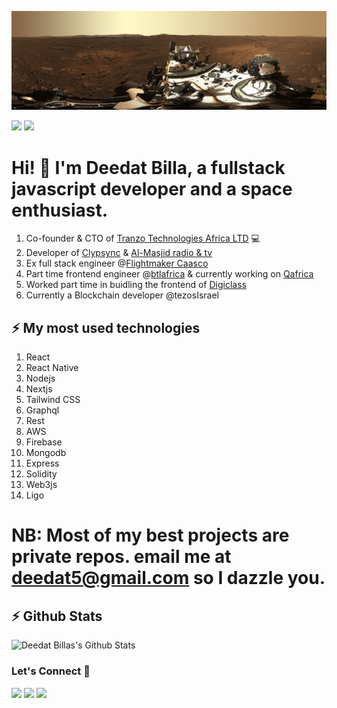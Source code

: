 ![Repository Banner](mars.jpg)

[![](https://komarev.com/ghpvc/?username=deedatbilla&color=blue&label=Profile%20Views)](https://github.com/markoDenic/deedatbilla)
[![](https://img.shields.io/github/followers/deedatbilla?label=GitHub%20Followers)](https://github.com/deedatbilla)

# Hi! 👋 I'm Deedat Billa, a fullstack javascript developer and a space enthusiast.
1. Co-founder & CTO of [Tranzo Technologies Africa LTD](https://tranzopay.com) 💻
2. Developer of [Clypsync](https://priceless-kilby-80e931.netlify.app/) & [Al-Masjid radio & tv](https://play.google.com/store/apps/details?id=com.foreverislamfoundation.app)
3. Ex full stack engineer @[Flightmaker Caasco](https://caasco.io)
4. Part time frontend engineer @[btlafrica](https://btlafrica.com) & currently working on [Qafrica](https://qafrica.plus)
5. Worked part time in buidling the frontend of [Digiclass](https://kelemm-digiclass.herokuapp.com/)
6. Currently a Blockchain developer @tezosIsrael
## ⚡ My most used technologies
1. React
2. React Native
3. Nodejs
4. Nextjs
5. Tailwind CSS
6. Graphql
7. Rest
8. AWS
9. Firebase
10. Mongodb
11. Express
12. Solidity
13. Web3js
14. Ligo
# NB: Most of my best projects are private repos. email me at deedat5@gmail.com so I dazzle you.

## ⚡ Github Stats

![Deedat Billas's Github Stats](https://github-readme-stats.vercel.app/api?username=deedatbilla&theme=dark)

### Let's Connect 🔗

[![](https://img.shields.io/badge/linkedin-%230077B5.svg?&style=for-the-badge&logo=linkedin&logoColor=white0e76a8)](https://www.linkedin.com/in/deedat-billa-98a62b95)
[![](https://img.shields.io/badge/twitter-%230077B5.svg?&style=for-the-badge&logo=twitter&logoColor=white&color=00acee)](https://twitter.com/deedat5?s=09) 
[![](https://img.shields.io/badge/instagram-%230077B5.svg?&style=for-the-badge&logo=instagram&logoColor=white&color=8a3ab9)](https://www.instagram.com/deedatidriss/)




